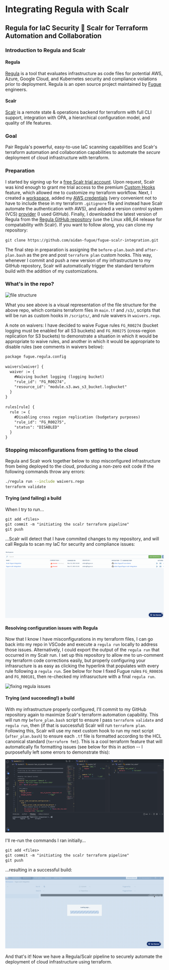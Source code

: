 # Integrating Regula with Scalr
## Regula for IaC Security :handshake: Scalr for Terraform Automation and Collaboration

### Introduction to Regula and Scalr
#### Regula
[Regula](https://regula.dev/index.html) is a tool that evaluates infrastructure as code files for potential AWS, Azure, Google Cloud, and Kubernetes security and compliance violations prior to deployment.
Regula is an open source project maintained by [Fugue](https://www.fugue.co/) engineers.

#### Scalr
[Scalr](https://www.scalr.com/home-navattic) is a remote state & operations backend for terraform with full CLI support, integration with OPA, a hierarchical configuration model, and quality of life features.

### Goal
Pair Regula's powerful, easy-to-use IaC scanning capabilities and Scalr's terraform automation and collaboration capabilities to automate the *secure* deployment of cloud infrastructure with terraform.

### Preparation
I started by signing up for a [free Scalr trial account](https://scalr.io/#/public/signup). Upon request, Scalr was kind enough to grant me trial access to the premium [Custom Hooks](https://docs.scalr.com/en/latest/workspaces.html#custom-hooks) feature, which allowed me to customize my terraform workflow. Next, I created a [workspace](https://docs.scalr.com/en/latest/workspaces.html#create-workspace), added my [AWS credentials](https://docs.scalr.com/en/latest/cloud_credentials.html#provider-credentials) (very convenient not to have to include these in my terraform `.gitignore` file and instead have Scalr automate the authentication with AWS), and added a version control system (VCS) [provider](https://docs.scalr.com/en/latest/vcs_providers.html#vcs-providers) (I used GitHub). Finally, I downloaded the latest version of Regula from the [Regula GitHub repository](https://github.com/fugue/regula/releases) (use the Linux x86_64 release for compatability with Scalr). If you want to follow along, you can clone my repository:

```git clone https://github.com/aidan-fugue/fugue-scalr-integration.git```

The final step in preparation is assigning the `before-plan.bash` and `after-plan.bash` as the pre and post `terraform plan` custom hooks.
This way, whenever I commit and push a new version of my infrastructure to my GitHub repostory, Scalr will automatically trigger the standard terraform build with the addition of my customizations.

### What's in the repo?
![file structure](/img/tree.png "file structure")   

What you see above is a visual representation of the file structure for the above repo, which contains terraform files in `main.tf` and `/s3/`, scripts that will be run as custom hooks in `/scripts/`, and rule waivers in `waivers.rego`.

A note on waivers: I have decided to waive Fugue rules `FG_R00274` (bucket logging must be enabled for all S3 buckets) and `FG_R00275` (cross-region replication for S3 buckets) to demonstrate a situation in which it would be appropriate to waive rules, and another in which it would be appropriate to disable rules (see comments in waivers below):

```re
package fugue.regula.config

waivers[waiver] {
  waiver := {
    #Waiving bucket logging (logging bucket)
    "rule_id": "FG_R00274",
    "resource_id": "module.s3.aws_s3_bucket.logbucket"
  }
}

rules[rule] {
  rule := {
    #Disabling cross region replication (budgetary purposes)
    "rule_id": "FG_R00275",
    "status": "DISABLED"
  }
}
```

### Stopping misconfigurations from getting to the cloud
Regula and Scalr work together below to stop misconfigured infrastructure from being deployed to the cloud, producing a non-zero exit code if the following commands throw any errors:
```bash
./regula run --include waivers.rego
terraform validate
```

#### Trying (and failing) a build
When I try to run...
```
git add <files>
git commit -m "initiating the scalr terraform pipeline"
git push
```
...Scalr will detect that I have commited changes to my repository, and will call Regula to scan my IaC for security and compliance issues:

![failed build](/img/failed_build.gif "failed build")

#### Resolving configuration issues with Regula

Now that I know I have misconfigurations in my terraform files, I can go back into my repo in VSCode and execute a `regula run` locally to address those issues.
Alternatively, I could export the output of the `regula run` that occurred in my Scalr run.
I set up this repository to allow me to un-comment my terraform code corrections easily, but properly configuring your infrasructure is as easy as clicking the hyperlink that populates with every rule following a `regula run`.
See below for how I fixed Fugue rules `FG_R00036` and `FG_R00101`, then re-checked my infrasructure with a final `regula run`.

![fixing regula issues](/img/fixing_issues.gif "fixing issues")

#### Trying (and succeeding!) a build

With my infrastructure properly configured, I'll commit to my GitHub repository again to maximize Scalr's terraform automation capability.
This will run my `before_plan.bash` script to ensure I pass `terraform validate` and `regula run`, then (if that is successful) Scalr will run `terraform plan`.
Following this, Scalr will use my next custom hook to run my next script (`after_plan.bash`) to ensure each `.tf` file is formatted according to the HCL canonical standard (`terraform fmt`).
This is a cool terraform feature that will automatically fix formatting issues (see below for this in action -- I purposefully left some errors to demonstrate this):

![terraform fmt](/img/terraform_fmt.gif "proper .tf formatting")

I'll re-run the commands I ran initially...
```
git add <files>
git commit -m "initiating the scalr terraform pipeline"
git push
```
...resulting in a successful build:

![successful build](/img/successful_build.gif "successful build")

And that's it! Now we have a Regula/Scalr pipeline to securely automate the deployment of cloud infrastructure using terraform.
